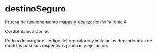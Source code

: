 # destinoSeguro
Prueba de funcionamiento mapas y localizacion WPA Ionic 4

Cordial Saludo Daniel.

Podras descargar el codigo del repositorio y instalar las dependencias de modulos para sus respectivas pruebas y ejecucion.
